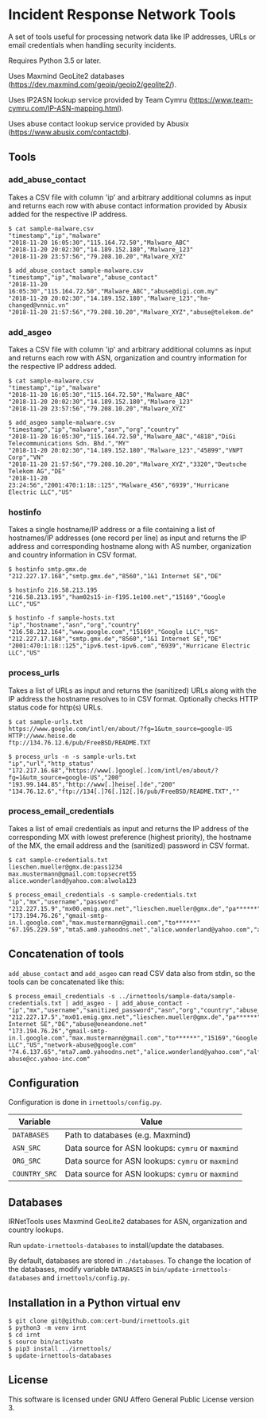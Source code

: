 # Incident Response Network Tools

A set of tools useful for processing network data like IP addresses,
URLs or email credentials when handling security incidents.

Requires Python 3.5 or later.

Uses Maxmind GeoLite2 databases (https://dev.maxmind.com/geoip/geoip2/geolite2/).

Uses IP2ASN lookup service provided by Team Cymru (https://www.team-cymru.com/IP-ASN-mapping.html).

Uses abuse contact lookup service provided by Abusix (https://www.abusix.com/contactdb).

## Tools

### add_abuse_contact

Takes a CSV file with column 'ip' and arbitrary additional columns
as input and returns each row with abuse contact information
provided by Abusix added for the respective IP address.

    $ cat sample-malware.csv
    "timestamp","ip","malware"
    "2018-11-20 16:05:30","115.164.72.50","Malware_ABC"
    "2018-11-20 20:02:30","14.189.152.180","Malware_123"
    "2018-11-20 23:57:56","79.208.10.20","Malware_XYZ"

    $ add_abuse_contact sample-malware.csv
    "timestamp","ip","malware","abuse_contact"
    "2018-11-20 16:05:30","115.164.72.50","Malware_ABC","abuse@digi.com.my"
    "2018-11-20 20:02:30","14.189.152.180","Malware_123","hm-changed@vnnic.vn"
    "2018-11-20 21:57:56","79.208.10.20","Malware_XYZ","abuse@telekom.de"

### add_asgeo

Takes a CSV file with column 'ip' and arbitrary additional columns
as input and returns each row with ASN, organization and country
information for the respective IP address added.

    $ cat sample-malware.csv
    "timestamp","ip","malware"
    "2018-11-20 16:05:30","115.164.72.50","Malware_ABC"
    "2018-11-20 20:02:30","14.189.152.180","Malware_123"
    "2018-11-20 23:57:56","79.208.10.20","Malware_XYZ"

    $ add_asgeo sample-malware.csv
    "timestamp","ip","malware","asn","org","country"
    "2018-11-20 16:05:30","115.164.72.50","Malware_ABC","4818","DiGi Telecommunications Sdn. Bhd.","MY"
    "2018-11-20 20:02:30","14.189.152.180","Malware_123","45899","VNPT Corp","VN"
    "2018-11-20 21:57:56","79.208.10.20","Malware_XYZ","3320","Deutsche Telekom AG","DE"
    "2018-11-20 23:24:56","2001:470:1:18::125","Malware_456","6939","Hurricane Electric LLC","US"

### hostinfo

Takes a single hostname/IP address or a file containing a list of
hostnames/IP addresses (one record per line) as input and returns
the IP address and corresponding hostname along with AS number,
organization and country information in CSV format.

    $ hostinfo smtp.gmx.de
    "212.227.17.168","smtp.gmx.de","8560","1&1 Internet SE","DE"

    $ hostinfo 216.58.213.195
    "216.58.213.195","ham02s15-in-f195.1e100.net","15169","Google LLC","US"

    $ hostinfo -f sample-hosts.txt
    "ip","hostname","asn","org","country"
    "216.58.212.164","www.google.com","15169","Google LLC","US"
    "212.227.17.168","smtp.gmx.de","8560","1&1 Internet SE","DE"
    "2001:470:1:18::125","ipv6.test-ipv6.com","6939","Hurricane Electric LLC","US"

### process_urls

Takes a list of URLs as input and returns the (sanitized) URLs along
with the IP address the hostname resolves to in CSV format. Optionally
checks HTTP status code for http(s) URLs.

    $ cat sample-urls.txt
    https://www.google.com/intl/en/about/?fg=1&utm_source=google-US
    HTTP://www.heise.de
    ftp://134.76.12.6/pub/FreeBSD/README.TXT
    
    $ process_urls -n -s sample-urls.txt
    "ip","url","http_status"
    "172.217.16.68","https://www[.]google[.]com/intl/en/about/?fg=1&utm_source=google-US","200"
    "193.99.144.85","http://www[.]heise[.]de","200"
    "134.76.12.6","ftp://134[.]76[.]12[.]6/pub/FreeBSD/README.TXT",""

### process_email_credentials

Takes a list of email credentials as input and returns the IP address
of the corresponding MX with lowest preference (highest priority), the
hostname of the MX, the email address and the (sanitized) password in
CSV format.

    $ cat sample-credentials.txt
    lieschen.mueller@gmx.de:pass1234
    max.mustermann@gmail.com:topsecret55
    alice.wonderland@yahoo.com:alwola123

    $ process_email_credentials -s sample-credentials.txt
    "ip","mx","username","password"
    "212.227.15.9","mx00.emig.gmx.net","lieschen.mueller@gmx.de","pa******"
    "173.194.76.26","gmail-smtp-in.l.google.com","max.mustermann@gmail.com","to******"
    "67.195.229.59","mta5.am0.yahoodns.net","alice.wonderland@yahoo.com","al******"

## Concatenation of tools

`add_abuse_contact` and `add_asgeo` can read CSV data also from stdin,
so the tools can be concatenated like this:

    $ process_email_credentials -s ../irnettools/sample-data/sample-credentials.txt | add_asgeo - | add_abuse_contact -
    "ip","mx","username","sanitized_password","asn","org","country","abuse_contact"
    "212.227.17.5","mx01.emig.gmx.net","lieschen.mueller@gmx.de","pa******","8560","1&1 Internet SE","DE","abuse@oneandone.net"
    "173.194.76.26","gmail-smtp-in.l.google.com","max.mustermann@gmail.com","to******","15169","Google LLC","US","network-abuse@google.com"
    "74.6.137.65","mta7.am0.yahoodns.net","alice.wonderland@yahoo.com","al******","26101","Yahoo!","US","network-abuse@cc.yahoo-inc.com"

## Configuration

Configuration is done in `irnettools/config.py`.

| Variable | Value |
| --- | --- |
| `DATABASES` | Path to databases (e.g. Maxmind) |
| `ASN_SRC` | Data source for ASN lookups: `cymru` or `maxmind` |
| `ORG_SRC` | Data source for ASN lookups: `cymru` or `maxmind` |
| `COUNTRY_SRC` | Data source for ASN lookups: `cymru` or `maxmind` |

## Databases

IRNetTools uses Maxmind GeoLite2 databases for ASN, organization and country lookups.

Run `update-irnettools-databases` to install/update the databases.

By default, databases are stored in `./databases`.
To change the location of the databases, modify variable `DATABASES`
in `bin/update-irnettools-databases` and `irnettools/config.py`.

## Installation in a Python virtual env

    $ git clone git@github.com:cert-bund/irnettools.git
    $ python3 -m venv irnt
    $ cd irnt
    $ source bin/activate
    $ pip3 install ../irnettools/
    $ update-irnettools-databases
    
## License
This software is licensed under GNU Affero General Public License version 3.
